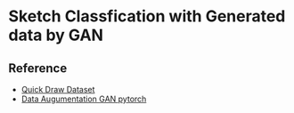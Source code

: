 # Sketch Classfication with Generated data by GAN



## Reference
- [Quick Draw Dataset](https://github.com/googlecreativelab/quickdraw-dataset#projects-using-the-dataset)
- [Data Augumentation GAN pytorch](https://github.com/amurthy1/dagan_torch#acknowledgements)

 